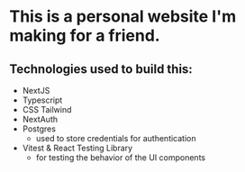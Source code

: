 # This is a personal website I'm making for a friend.

## Technologies used to build this:
- NextJS
- Typescript
- CSS Tailwind
- NextAuth 
- Postgres
  - used to store credentials for authentication
- Vitest & React Testing Library
  - for testing the behavior of the UI components
